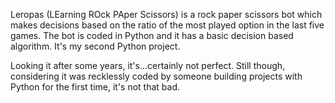 Leropas (LEarning ROck PAper Scissors) is a rock paper scissors bot which makes decisions based on the ratio of the most played option in the last five games. The bot is coded in Python and it has a basic decision based algorithm. It's my second Python project.

Looking it after some years, it's...certainly not perfect. Still though, considering it was recklessly coded by someone building projects with Python for the first time, it's not that bad.
